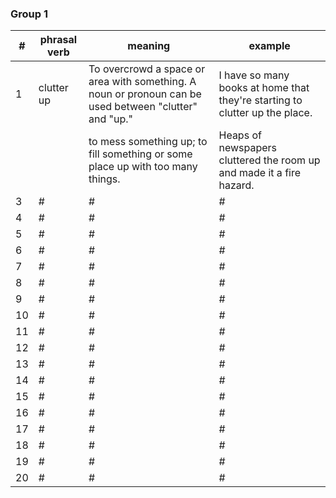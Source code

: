 ### Group 1

| # |phrasal verb | meaning | example |
| --- | --- | --- | --- |
| 1| clutter up | To overcrowd a space or area with something. A noun or pronoun can be used between "clutter" and "up."|I have so many books at home that they're starting to clutter up the place. |
|  |  | to mess something up; to fill something or some place up with too many things. | Heaps of newspapers cluttered the room up and made it a fire hazard. |
| 3| # | #  | # |
| 4| # | #  | # |
| 5| # | #  | # |
| 6| # | #  | # |
| 7| # | #  | # |
| 8| # | #  | # |
| 9| # | #  | # |
| 10| # | #  | # |
| 11| # | #  | # |
| 12| # | #  | # |
| 13| # | #  | # |
| 14| # | #  | # |
| 15| # | #  | # |
| 16| # | #  | # |
| 17| # | #  | # |
| 18| # | #  | # |
| 19| # | #  | # |
| 20| # | #  | # |